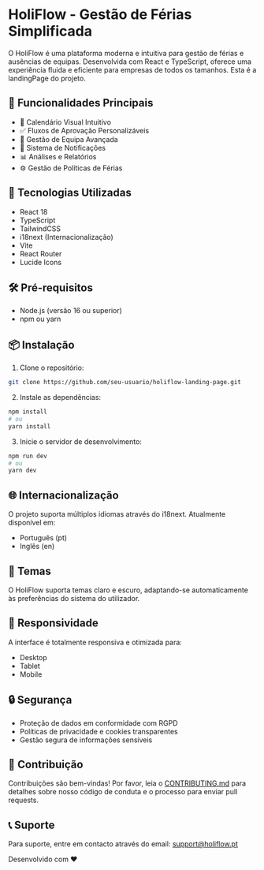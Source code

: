 # HoliFlow - Gestão de Férias Simplificada

O HoliFlow é uma plataforma moderna e intuitiva para gestão de férias e ausências de equipas. Desenvolvida com React e TypeScript, oferece uma experiência fluida e eficiente para empresas de todos os tamanhos.
Esta é a landingPage do projeto.

## 🌟 Funcionalidades Principais

- 📅 Calendário Visual Intuitivo
- ✅ Fluxos de Aprovação Personalizáveis
- 👥 Gestão de Equipa Avançada
- 🔔 Sistema de Notificações
- 📊 Análises e Relatórios
- ⚙️ Gestão de Políticas de Férias

## 🚀 Tecnologias Utilizadas

- React 18
- TypeScript
- TailwindCSS
- i18next (Internacionalização)
- Vite
- React Router
- Lucide Icons

## 🛠️ Pré-requisitos

- Node.js (versão 16 ou superior)
- npm ou yarn

## 📦 Instalação

1. Clone o repositório:

```bash
git clone https://github.com/seu-usuario/holiflow-landing-page.git
```

2. Instale as dependências:

```bash
npm install
# ou
yarn install
```

3. Inicie o servidor de desenvolvimento:

```bash
npm run dev
# ou
yarn dev
```

## 🌐 Internacionalização

O projeto suporta múltiplos idiomas através do i18next. Atualmente disponível em:

- Português (pt)
- Inglês (en)

## 🎨 Temas

O HoliFlow suporta temas claro e escuro, adaptando-se automaticamente às preferências do sistema do utilizador.

## 📱 Responsividade

A interface é totalmente responsiva e otimizada para:

- Desktop
- Tablet
- Mobile

## 🔒 Segurança

- Proteção de dados em conformidade com RGPD
- Políticas de privacidade e cookies transparentes
- Gestão segura de informações sensíveis

## 🤝 Contribuição

Contribuições são bem-vindas! Por favor, leia o [CONTRIBUTING.md](CONTRIBUTING.md) para detalhes sobre nosso código de conduta e o processo para enviar pull requests.

## 📞 Suporte

Para suporte, entre em contacto através do email: support@holiflow.pt

Desenvolvido com ❤️
